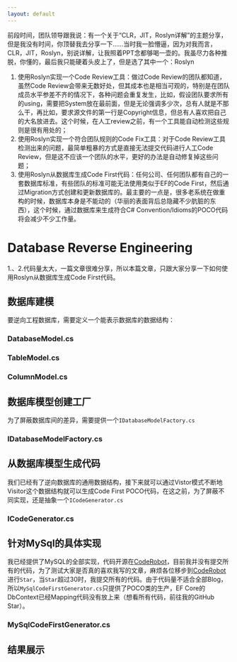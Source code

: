 ```yaml
---
layout: default
---
```


前段时间，团队领导跟我说：有一个关于“CLR，JIT，Roslyn详解”的主题分享，但是我没有时间，你顶替我去分享一下……当时我一脸懵逼，因为对我而言，CLR，JIT，Roslyn，别说详解，让我照着PPT念都够喝一壶的。我虽尽力各种推脱，你懂的，最后我只能硬着头皮上了，但是选了其中一个：Roslyn

1. 使用Roslyn实现一个Code Review工具：做过Code Review的团队都知道，虽然Code Review会带来无数好处，但其成本也是相当可观的，特别是在团队成员水平参差不齐的情况下，各种问题会重复发生，比如，假设团队要求所有的using，需要把System放在最前面，但是无论强调多少次，总有人就是不那么干，再比如，要求源文件的第一行是Copyright信息，但总有人喜欢把自己的大名放进去。这个时候，在人工review之前，有一个工具能自动检测这些规则是很有用处的；
2. 使用Roslyn实现一个符合团队规则的Code Fix工具：对于Code Review工具检测出来的问题，最简单粗暴的方式是直接无法提交代码进行人工Code Review，但是这不应该一个团队的水平，更好的办法是自动修复掉这些问题；
3. 使用Roslyn从数据库生成Code First代码：任何公司、任何团队都有自己的一套数据库标准，有些团队的标准可能无法使用类似于EF的Code First，然后通过Migration方式创建和更新数据库的。最主要的一点是，很多老系统在做重构的时候，数据库本身是不能动的（华丽的表面背后总隐藏不少肮脏的东西），这个时候，通过数据库来生成符合C# Convention/Idioms的POCO代码将会减少不少工作量。

# Database Reverse Engineering
1.、2.代码量太大，一篇文章很难分享，所以本篇文章，只跟大家分享一下如何使用Roslyn从数据库生成Code First代码。

## 数据库建模

要逆向工程数据库，需要定义一个能表示数据库的数据结构：

### DatabaseModel.cs
<script src="https://gist.github.com/xyting/6b1d8472d193b1668c9a0dfe5f30c9b1.js"></script>

### TableModel.cs
<script src="https://gist.github.com/xyting/ce9804ba0124ca5ad40854f3c7df8331.js"></script>

### ColumnModel.cs
<script src="https://gist.github.com/xyting/4d3d407e7b40b9fecf0b0f1231b58ded.js"></script>

## 数据库模型创建工厂
为了屏蔽数据库间的差异，需要提供一个`IDatabaseModelFactory.cs`

### IDatabaseModelFactory.cs
<script src="https://gist.github.com/xyting/db175aec0927deac68025f131d1a8829.js"></script>

## 从数据库模型生成代码
我们已经有了逆向数据库的通用数据结构，接下来就可以通过Vistor模式不断地Visitor这个数据结构就可以生成Code First POCO代码，在这之前，为了屏蔽不同实现，还是抽象一个`ICodeGenerator.cs`

### ICodeGenerator.cs
<script src="https://gist.github.com/xyting/34a8beae25784db7ad5e3971693f1217.js"></script>

## 针对MySql的具体实现

我已经提供了MySQL的全部实现，代码开源在[CodeRobot](https://github.com/Arch/CodeRobot)，目前我并没有提交所有的代码，为了测试大家是否真的喜欢我写的文章，麻烦各位移步到[CodeRobot](https://github.com/Arch/CodeRobot)进行`Star`，当`Star`超过30时，我提交所有的代码。由于代码量不适合全部Blog，所以`MySqlCodeFirstGenerator.cs`只提供了POCO类的生产，EF Core的DbContext已经Mapping代码没有放上来（想看所有代码，前往我的GitHub Star）。

###  MySqlCodeFirstGenerator.cs
<script src="https://gist.github.com/xyting/c01c50bfa915ad77bfb3df182e1f6eae.js"></script>

## 结果展示
<script src="https://gist.github.com/xyting/e7a314a41e3f6055b4fdfcbdc1c6016e.js"></script> 